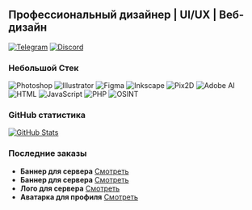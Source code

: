 ## **Профессиональный дизайнер | UI/UX | Веб-дизайн**  

[![Telegram](https://img.shields.io/badge/Telegram-@b3erg-0088cc?style=flat&logo=telegram&logoColor=white)](https://t.me/b3erg)
[![Discord](https://img.shields.io/badge/Discord-b3erg-7289DA?style=flat&logo=discord&logoColor=white)](https://discord.com/users/899722710010183770)

### **Небольшой Стек**  
![Photoshop](https://img.shields.io/badge/-Photoshop-31A8FF?style=flat&logo=adobe-photoshop&logoColor=white)
![Illustrator](https://img.shields.io/badge/-Illustrator-FF9A00?style=flat&logo=adobe-illustrator&logoColor=white)
![Figma](https://img.shields.io/badge/-Figma-F24E1E?style=flat&logo=figma&logoColor=white)
![Inkscape](https://img.shields.io/badge/-Inkscape-000000?style=flat&logo=inkscape&logoColor=white)
![Pix2D](https://img.shields.io/badge/-Pix2D-00AAFF?style=flat)
![Adobe AI](https://img.shields.io/badge/-Adobe_AI-FF0000?style=flat&logo=adobe&logoColor=white)
![HTML](https://img.shields.io/badge/-HTML-E34F26?style=flat&logo=html5&logoColor=white)
![JavaScript](https://img.shields.io/badge/-JavaScript-F7DF1E?style=flat&logo=javascript&logoColor=black)
![PHP](https://img.shields.io/badge/-PHP-777BB4?style=flat&logo=php&logoColor=white)
![OSINT](https://img.shields.io/badge/-OSINT-333333?style=flat)

### **GitHub статистика**  
[![GitHub Stats](https://github-readme-stats.vercel.app/api?username=nikitaberg28&show_icons=true&theme=tokyonight&hide_title=true)](https://github.com/nikitaberg28)  

### **Последние заказы**  
- **Баннер для сервера** [Смотреть](https://i.ibb.co/bjxrKSpf/ADBJ.jpg)
- **Баннер для сервера** [Смотреть](https://i.ibb.co/VW45dVB0/cbd893f20a04c0d2fb8b544e976e90b52b0dbe97bf3de77fb77474251ad71414.png)  
- **Лого для сервера** [Смотреть](https://i.ibb.co/HTBMX6L7/photo-2025-05-03-20-51-06.jpg)  
- **Аватарка для профиля** [Смотреть](https://i.ibb.co/N61hH3Wy/photo-2025-06-30-17-40-01.jpg)  
